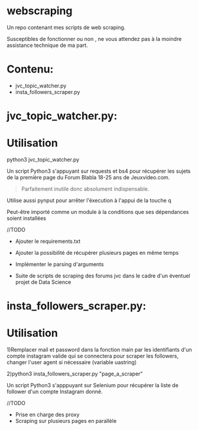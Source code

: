 # webscraping
Un repo contenant mes scripts de web scraping.

Susceptibles de fonctionner ou non , ne vous attendez pas à la moindre assistance technique de ma part.

# Contenu:
* jvc_topic_watcher.py
* insta_followers_scraper.py
# jvc_topic_watcher.py:
# Utilisation
 python3 jvc_topic_watcher.py 

Un script Python3 s'appuyant sur requests et bs4 pour récupérer les sujets de la première page du Forum Blabla 18-25 ans de Jeuxvideo.com.

> Parfaitement inutile donc absolument indispensable.

Utilise aussi pynput pour arrêter l'éxecution à l'appui de la touche q

Peut-être importé comme un module à la conditions que ses dépendances soient installées

//TODO

* Ajouter le requirements.txt

* Ajouter la possibilité de récupérer plusieurs pages en même temps

* Implémenter le parsing d'arguments
* Suite de scripts de scraping des forums jvc dans le cadre d'un éventuel projet de Data Science

# insta_followers_scraper.py:
# Utilisation
1)Remplacer mail et password dans la fonction main par les identifiants d'un compte instagram valide qui se connectera pour scraper les followers, changer l'user agent si nécessaire (variable uastring)

2)python3 insta_followers_scraper.py "page_a_scraper" 

Un script Python3 s'apppuyant sur Selenium pour récupérer la liste de follower d'un compte Instagram donné.


//TODO

* Prise en charge des proxy
* Scraping sur plusieurs pages en parallèle
